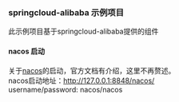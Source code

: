 ### springcloud-alibaba 示例项目
此示例项目基于springcloud-alibaba提供的组件

#### nacos 启动
关于[nacos](https://github.com/alibaba/nacos)的启动，官方文档有介绍，这里不再赘述。  
nacos启动地址：http://127.0.0.1:8848/nacos/  
username/password: nacos/nacos

